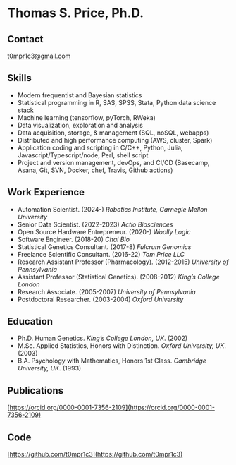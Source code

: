 # Thomas S. Price, Ph.D.

## Contact

t0mpr1c3@gmail.com

## Skills

* Modern frequentist and Bayesian statistics
* Statistical programming in R, SAS, SPSS, Stata, Python data science stack
* Machine learning (tensorflow, pyTorch, RWeka)
* Data visualization, exploration and analysis
* Data acquisition, storage, & management (SQL, noSQL, webapps)
* Distributed and high performance computing (AWS, cluster, Spark)
* Application coding and scripting in C/C++, Python, Julia, Javascript/Typescript/node, Perl, shell script
* Project and version management, devOps, and CI/CD (Basecamp, Asana, Git, SVN, Docker, chef, Travis, Github actions)

## Work Experience

* Automation Scientist. (2024-) _Robotics Institute, Carnegie Mellon University_
* Senior Data Scientist. (2022-2023) _Actio Biosciences_
* Open Source Hardware Entrepreneur. (2020-) _Woolly Logic_
* Software Engineer. (2018-20) _Chai Bio_
* Statistical Genetics Consultant. (2017-8) _Fulcrum Genomics_
* Freelance Scientific Consultant. (2016-22) _Tom Price LLC_
* Research Assistant Professor (Pharmacology). (2012-2015) _University of Pennsylvania_
* Assistant Professor (Statistical Genetics). (2008-2012) _King’s College London_
* Research Associate. (2005-2007) _University of Pennsylvania_
* Postdoctoral Researcher. (2003-2004) _Oxford University_

## Education

* Ph.D.	Human Genetics. _King’s College London, UK_. (2002)
* M.Sc.	Applied Statistics, Honors with Distinction. _Oxford University, UK_. (2003)
* B.A.	Psychology with Mathematics, Honors 1st Class. _Cambridge University, UK_. (1993)

## Publications

[https://orcid.org/0000-0001-7356-2109](https://orcid.org/0000-0001-7356-2109)

## Code

[https://github.com/t0mpr1c3](https://github.com/t0mpr1c3)
